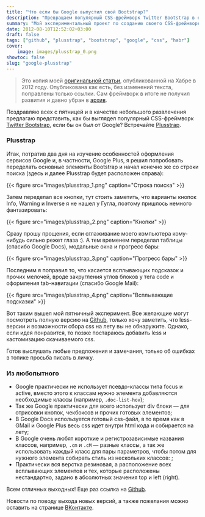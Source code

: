 ```yaml
---
title: "Что если бы Google выпустил свой Bootstrap?"
description: "Превращаем популярный CSS-фреймворк Twitter Bootstrap в его брата-близнеца Google Plusstrap"
summary: "Мой экспериментальный проект по созданию своего CSS-фреймворка на основе стилей Google --- Plusstrap."
date: 2012-08-10T12:52:02+03:00
draft: false
tags: ["github", "plusstrap", "bootstrap", "google", "css", "habr"]
cover:
    image: images/plusstrap_0.png
showtoc: false
slug: "google-plusstrap"
---
```


>Это копия моей [оригинальной статьи](https://habr.com/ru/post/149373/), опубликованной на Хабре в 2012 году. Опубликована как есть, без изменений текста, поправлены только ссылки.
>Сам фреймворк в итоге не получил развития и давно убран в [архив](https://github.com/xbreaker/plusstrap).

Поздравляю всех с пятницей и в качестве небольшого развлечения предлагаю представить, как бы выглядел популярный CSS-фреймворк [Twitter Bootstrap](https://getbootstrap.com/), если бы он был от Google? Встречайте [Plusstrap](https://aybe.org/plusstrap/).

### Plusstrap

Итак, потратив два дня на изучение особенностей оформления сервисов Google и, в частности, Google Plus, я решил попробовать переделать основные элементы Bootstrap и начал конечно же со строки поиска (здесь и далее Plusstrap будет расположен справа):

{{< figure src="images/plusstrap_1.png" caption="Строка поиска" >}}

Затем переделал все кнопки, тут стоить заметить, что варианты кнопок Info, Warning и Inverse я не нашел у Гугла, поэтому пришлось немного фантазировать:

{{< figure src="images/plusstrap_2.png" caption="Кнопки" >}}

Сразу прошу прощения, если сглаживание моего компьютера кому-нибудь сильно режет глаза :). А тем временем переделал таблицы (спасибо Google Docs), модальные окна и прогресс бары:

{{< figure src="images/plusstrap_3.png" caption="Прогресс бары" >}}

Последним я поправил то, что касается всплывающих подсказок и прочих мелочей, вроде закругления углов блоков у тега code и оформления tab-навигации (спасибо Google Mail):

{{< figure src="images/plusstrap_4.png" caption="Всплывающие подсказки" >}}

Вот таким вышел мой пятничный эксперимент. Все желающие могут посмотреть полную версию на [Github](https://aybe.org/plusstrap/), только хочу заметить, что less-версии и возможности сбора css на лету вы не обнаружите. Однако, если идея понравится, то позже постараюсь добавить less и кастомизацию скачиваемого css.

Готов выслушать любые предложения и замечания, только об ошибках в топике просьба писать в личку.

### Из любопытного

- Google практически не использует псевдо-классы типа focus и active, вместо этого к классам нужно элемента добавляются необходимые классы (например, `.doc-list-hov`);
- Так же Google практически для всего использует div блоки — для отрисовки кнопок, чекбоксов и прочих готовых элементов;
- В Google Docs используется готовый css-файл, в то время как в GMail и Google Plus весь css идет внутри html кода и собирается на лету;
- В Google очень любят короткие и регистрозависимые названия классов, например, `.cm` и `.cM` — разные классы, а так же использовать каждый класс для пары параметров, чтобы потом для нужного элемента собирать стиль из нескольких классов: ;
- Практически вся верстка резиновая, а расположение всех всплывающих элементов и тех, которые расположены нестандартно, задано в абсолютных значения top и left (right).

Всем отличных выходных! Еще раз ссылка на [Github](https://aybe.org/plusstrap/).

Новости по поводу выхода новых версий, а также пожелания можно оставить на странице [ВКонтакте](http://vk.com/plusstrap).